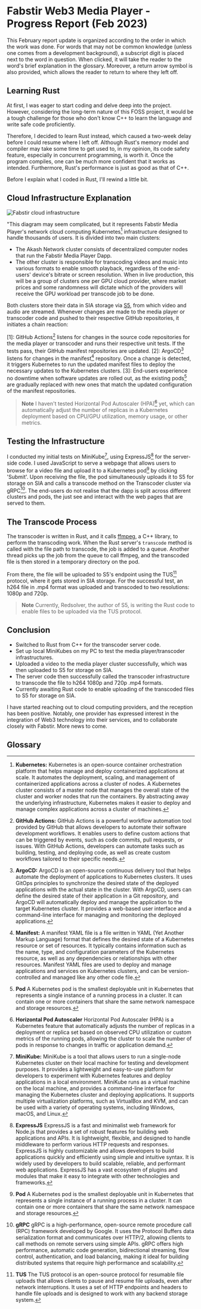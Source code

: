 ﻿# Fabstir Web3 Media Player - Progress Report (Feb 2023)

This February report update is organized according to the order in which the work was done. For words that may not be common knowledge (unless one comes from a development background), a subscript digit is placed next to the word in question. When clicked, it will take the reader to the word's brief explanation in the glossary. Moreover, a return arrow symbol is also provided, which allows the reader to return to where they left off.

## Learning Rust

At first, I was eager to start coding and delve deep into the project. However, considering the long-term nature of this FOSS project, it would be a tough challenge for those who don't know C++ to learn the language and write safe code proficiently.

Therefore, I decided to learn Rust instead, which caused a two-week delay before I could resume where I left off. Although Rust's memory model and compiler may take some time to get used to, in my opinion, its code safety feature, especially in concurrent programming, is worth it. Once the program compiles, one can be much more confident that it works as intended. Furthermore, Rust's performance is just as good as that of C++.

Before I explain what I coded in Rust, I'll rewind a little bit.

## Cloud Infrastructure Explanation

![Fabstir cloud infrastructure](https://fabstir.com/files/reports/FabstirMediaPlayer_Infrastructure_d1b.jpg)

"This diagram may seem complicated, but it represents Fabstir Media Player's network cloud computing Kubernetes[^Kubernetes] infrastructure designed to handle thousands of users. It is divided into two main clusters:

-   The Akash Network cluster consists of decentralized computer nodes that run the Fabstir Media Player Dapp.
-   The other cluster is responsible for transcoding videos and music into various formats to enable smooth playback, regardless of the end-users' device's bitrate or screen resolution. When in live production, this will be a group of clusters one per GPU cloud provider, where market prices and some randomness will dictate which of the providers will receive the GPU workload per transcode job to be done.

Both clusters store their data in SIA storage via [S5](https://github.com/s5-dev/S5), from which video and audio are streamed. Whenever changes are made to the media player or transcoder code and pushed to their respective GitHub repositories, it initiates a chain reaction:

[1]: GitHub Actions[^GitHubActions] listens for changes in the source code repositories for the media player or transcoder and runs their respective unit tests. If the tests pass, their GitHub manifest repositories are updated.
[2]: ArgoCD[^ArgoCD] listens for changes in the manifest[^Manifest] repository. Once a change is detected, it triggers Kubernetes to run the updated manifest files to deploy the necessary updates to the Kubernetes clusters.
[3]: End-users experience no downtime when software updates are rolled out, as the existing pods[^Pod] are gradually replaced with new ones that match the updated configuration of the manifest repositories.

> **Note** I haven't tested Horizontal Pod Autoscaler (HPA)[^HPA] yet, which can automatically adjust the number of replicas in a Kubernetes deployment based on CPU/GPU utilization, memory usage, or other metrics.

## Testing the Infrastructure
I conducted my initial tests on MiniKube[^MiniKube], using ExpressJS[^ExpressJS] for the server-side code. I used JavaScript to serve a webpage that allows users to browse for a video file and upload it to a Kubernetes pod[^Pod] by clicking 'Submit'. Upon receiving the file, the pod simultaneously uploads it to S5 for storage on SIA and calls a transcode method on the Transcoder cluster via gRPC[^gRPC].
The end-users do not realise that the dapp is split across different clusters and pods, the just see and interact with the web pages that are served to them.

## The Transcode Process
The transcoder is written in Rust, and it calls [ffmpeg](https://github.com/FFmpeg/FFmpeg), a C++ library, to perform the transcoding work. When the Rust server's `transcode` method is called with the file path to transcode, the job is added to a queue. Another thread picks up the job from the queue to call ffmpeg, and the transcoded file is then stored in a temporary directory on the pod.

From there, the file will be uploaded to S5's endpoint using the TUS[^TUS] protocol, where it gets stored in SIA storage. For the successful test, an h264 file in .mp4 format was uploaded and transcoded to two resolutions: 1080p and 720p.
> **Note** Currently, Redsolver, the author of S5, is writing the Rust code to enable files to be uploaded via the TUS protocol.

## Conclusion
- Switched to Rust from C++ for the transcoder server code.
- Set up local MiniKubes on my PC to test the media player/transcoder infrastructures.
- Uploaded a video to the media player cluster successfully, which was then uploaded to S5 for storage on SIA.
- The server code then successfully called the transcoder infrastructure to transcode the file to h264 1080p and 720p .mp4 formats.
- Currently awaiting Rust code to enable uploading of the transcoded files to S5 for storage on SIA.

I have started reaching out to cloud computing providers, and the reception has been positive. Notably, one provider has expressed interest in the integration of Web3 technology into their services, and to collaborate closely with Fabstir. More news to come.

## Glossary
[^ArgoCD]: **ArgoCD:** ArgoCD is an open-source continuous delivery tool that helps automate the deployment of applications to Kubernetes clusters. It uses GitOps principles to synchronize the desired state of the deployed applications with the actual state in the cluster. With ArgoCD, users can define the desired state of their application in a Git repository, and ArgoCD will automatically deploy and manage the application to the target Kubernetes cluster. It provides a web-based user interface and a command-line interface for managing and monitoring the deployed applications.

[^ExpressJS]: **ExpressJS** ExpressJS is a fast and minimalist web framework for Node.js that provides a set of robust features for building web applications and APIs. It is lightweight, flexible, and designed to handle middleware to perform various HTTP requests and responses. ExpressJS is highly customizable and allows developers to build applications quickly and efficiently using simple and intuitive syntax. It is widely used by developers to build scalable, reliable, and performant web applications. ExpressJS has a vast ecosystem of plugins and modules that make it easy to integrate with other technologies and frameworks.

[^GitHubActions]: **GitHub Actions:** GitHub Actions is a powerful workflow automation tool provided by GitHub that allows developers to automate their software development workflows. It enables users to define custom actions that can be triggered by events, such as code commits, pull requests, or issues. With GitHub Actions, developers can automate tasks such as building, testing, and deploying code, as well as create custom workflows tailored to their specific needs.

[^gRPC]: **gRPC** gRPC is a high-performance, open-source remote procedure call (RPC) framework developed by Google. It uses the Protocol Buffers data serialization format and communicates over HTTP/2, allowing clients to call methods on remote servers using simple APIs. gRPC offers high performance, automatic code generation, bidirectional streaming, flow control, authentication, and load balancing, making it ideal for building distributed systems that require high performance and scalability.

[^HPA]: **Horizontal Pod Autoscaler** Horizontal Pod Autoscaler (HPA) is a Kubernetes feature that automatically adjusts the number of replicas in a deployment or replica set based on observed CPU utilization or custom metrics of the running pods, allowing the cluster to scale the number of pods in response to changes in traffic or application demand.

[^Kubernetes]: **Kubernetes:** Kubernetes is an open-source container orchestration platform that helps manage and deploy containerized applications at scale. It automates the deployment, scaling, and management of containerized applications across a cluster of nodes. A Kubernetes cluster consists of a master node that manages the overall state of the cluster and worker nodes that run the containers. By abstracting away the underlying infrastructure, Kubernetes makes it easier to deploy and manage complex applications across a cluster of machines.

[^Manifest]: **Manifest:** A manifest YAML file is a file written in YAML (Yet Another Markup Language) format that defines the desired state of a Kubernetes resource or set of resources. It typically contains information such as the name, type, and configuration parameters of the Kubernetes resource, as well as any dependencies or relationships with other resources. Manifest YAML files are used to deploy and manage applications and services on Kubernetes clusters, and can be version-controlled and managed like any other code file.

[^MiniKube]: **MiniKube:** MiniKube is a tool that allows users to run a single-node Kubernetes cluster on their local machine for testing and development purposes. It provides a lightweight and easy-to-use platform for developers to experiment with Kubernetes features and deploy applications in a local environment. MiniKube runs as a virtual machine on the local machine, and provides a command-line interface for managing the Kubernetes cluster and deploying applications. It supports multiple virtualization platforms, such as VirtualBox and KVM, and can be used with a variety of operating systems, including Windows, macOS, and Linux.

[^Pod]: **Pod** A Kubernetes pod is the smallest deployable unit in Kubernetes that represents a single instance of a running process in a cluster. It can contain one or more containers that share the same network namespace and storage resources.

[^S5]: **S5 :** S5 is a new decentralised content-addressed storage network that uses unique hash value generated from the content to store and retrieve its data. It supports a number of storage providers, SIA being one of them.

[^Transcoder]: **Transcoder:**  A video transcoder is a software or hardware tool that converts video files from one format to another, while preserving the quality of the original video as much as possible. Video transcoding is often used to make video files compatible with different devices or platforms, or to reduce the size of the video file for more efficient storage or streaming. Video transcoders can also be used to convert video files into different resolutions, bitrates, or codecs to optimize the playback experience on different devices or network conditions.

[^TUS]: **TUS** The TUS protocol is an open-source protocol for resumable file uploads that allows clients to pause and resume file uploads, even after network interruptions. It uses a set of HTTP endpoints and headers to handle file uploads and is designed to work with any backend storage system.
